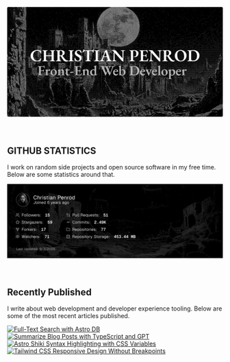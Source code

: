
<picture>
  <source media="(prefers-color-scheme: dark)" srcset="assets/banner.dark.png?v=3778a90d-7f30-4819-8a89-c79a346521fa" width="843px" />
  <source media="(prefers-color-scheme: light)" srcset="assets/banner.light.png?v=3778a90d-7f30-4819-8a89-c79a346521fa" width="843px" />
  <img src="assets/banner.dark.png?v=3778a90d-7f30-4819-8a89-c79a346521fa" alt="Banner" width="843px" />
</picture>
<br />
<br />
<br />
<h2>GITHUB STATISTICS</h2>
<p>I work on random side projects and open source software in my free time. Below are some statistics around that.</p>
<picture>
  <source media="(prefers-color-scheme: dark)" srcset="assets/statistics.dark.png?v=3778a90d-7f30-4819-8a89-c79a346521fa" width="843px" />
  <source media="(prefers-color-scheme: light)" srcset="assets/statistics.light.png?v=3778a90d-7f30-4819-8a89-c79a346521fa" width="843px" />
  <img src="assets/statistics.dark.png?v=3778a90d-7f30-4819-8a89-c79a346521fa" alt="Github Statistics" width="843px" />
</picture>
<br />
<br />
<br />
<h2>Recently Published</h2>
<p>I write about web development and developer experience tooling. Below are some of the most recent articles published.</p>
<a href="https://christianpenrod.com/blog/full-text-search-with-astro-db"><img src="https://christianpenrod.com/blog/full-text-search-with-astro-db.png?v=3778a90d-7f30-4819-8a89-c79a346521fa" alt="Full-Text Search with Astro DB" width="421px" /></a>
<a href="https://christianpenrod.com/blog/summarize-blog-posts-with-typescript-and-gpt"><img src="https://christianpenrod.com/blog/summarize-blog-posts-with-typescript-and-gpt.png?v=3778a90d-7f30-4819-8a89-c79a346521fa" alt="Summarize Blog Posts with TypeScript and GPT" width="421px" /></a>
<a href="https://christianpenrod.com/blog/astro-shiki-syntax-highlighting-with-css-variables"><img src="https://christianpenrod.com/blog/astro-shiki-syntax-highlighting-with-css-variables.png?v=3778a90d-7f30-4819-8a89-c79a346521fa" alt="Astro Shiki Syntax Highlighting with CSS Variables" width="421px" /></a>
<a href="https://christianpenrod.com/blog/tailwindcss-responsive-design-without-breakpoints"><img src="https://christianpenrod.com/blog/tailwindcss-responsive-design-without-breakpoints.png?v=3778a90d-7f30-4819-8a89-c79a346521fa" alt="Tailwind CSS Responsive Design Without Breakpoints" width="421px" /></a>
